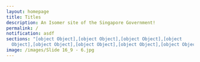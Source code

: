 ```yaml
---
layout: homepage
title: Titles
description: An Isomer site of the Singapore Government!
permalink: /
notification: asdf
sections: "[object Object],[object Object],[object Object],[object
  Object],[object Object],[object Object],[object Object],[object Object]"
image: /images/Slide 16_9 - 6.jpg
---
```

